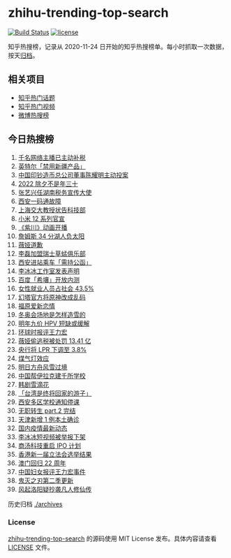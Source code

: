 # zhihu-trending-top-search

[![Build Status](https://github.com/justjavac/zhihu-trending-top-search/workflows/ci/badge.svg?branch=main)](https://github.com/justjavac/zhihu-trending-top-search/actions)
[![license](https://img.shields.io/github/license/justjavac/zhihu-trending-top-search)](https://github.com/justjavac/zhihu-trending-top-search/blob/main/LICENSE)

知乎热搜榜，记录从 2020-11-24 日开始的知乎热搜榜单。每小时抓取一次数据，按天[归档](./archives)。

## 相关项目

- [知乎热门话题](https://github.com/justjavac/zhihu-trending-hot-questions)
- [知乎热门视频](https://github.com/justjavac/zhihu-trending-hot-video)
- [微博热搜榜](https://github.com/justjavac/weibo-trending-hot-search)

## 今日热搜榜

<!-- BEGIN -->
<!-- 最后更新时间 Wed Dec 22 2021 18:15:38 GMT+0800 (China Standard Time) -->

1. [千名网络主播已主动补税](https://www.zhihu.com/search?q=主播补税)
1. [英特尔「禁用新疆产品」](https://www.zhihu.com/search?q=英特尔)
1. [中国印钞造币总公司董事陈耀明主动投案](https://www.zhihu.com/search?q=陈耀明)
1. [2022 除夕不是年三十](https://www.zhihu.com/search?q=2022年三十)
1. [张艺兴任湖南税务宣传大使](https://www.zhihu.com/search?q=张艺兴)
1. [西安一码通故障](https://www.zhihu.com/search?q=西安一码通)
1. [上海交大教授状告科技部](https://www.zhihu.com/search?q=上海交大教授)
1. [小米 12 系列官宣](https://www.zhihu.com/search?q=小米12)
1. [《紫川》动画开播](https://www.zhihu.com/search?q=紫川)
1. [詹姆斯 34 分湖人负太阳](https://www.zhihu.com/search?q=湖人)
1. [薇娅道歉](https://www.zhihu.com/search?q=薇娅道歉)
1. [李磊加盟瑞士草蜢俱乐部](https://www.zhihu.com/search?q=李磊)
1. [西安进站乘车「需持公函」](https://www.zhihu.com/search?q=西安火车站)
1. [李冰冰工作室发表声明](https://www.zhihu.com/search?q=李冰冰)
1. [百度「希壤」开放内测](https://www.zhihu.com/search?q=希壤)
1. [女性就业人员占社会 43.5%](https://www.zhihu.com/search?q=女性就业比重)
1. [幻塔官方将原神改成乱码](https://www.zhihu.com/search?q=原神)
1. [福原爱新恋情](https://www.zhihu.com/search?q=福原爱)
1. [冬奥会场地是怎样造雪的](https://www.zhihu.com/search?q=冬奥会造雪)
1. [明年九价 HPV 短缺或缓解](https://www.zhihu.com/search?q=九价)
1. [环球时报评王力宏](https://www.zhihu.com/search?q=环球时报评王力宏)
1. [薇娅偷逃税被处罚 13.41 亿](https://www.zhihu.com/search?q=薇娅)
1. [央行将 LPR 下调至 3.8%](https://www.zhihu.com/search?q=LPR下调)
1. [煤气灯效应](https://www.zhihu.com/search?q=煤气灯效应)
1. [明日方舟风雪过境](https://www.zhihu.com/search?q=明日方舟)
1. [中国帮伊拉克建千所学校](https://www.zhihu.com/search?q=伊拉克学校)
1. [韩剧雪滴花](https://www.zhihu.com/search?q=雪滴花)
1. [「台湾是终将回家的游子」](https://www.zhihu.com/search?q=台湾)
1. [西安多区学校通知停课](https://www.zhihu.com/search?q=西安疫情)
1. [无职转生 part.2 完结](https://www.zhihu.com/search?q=无职转生)
1. [天津新增 1 例本土确诊](https://www.zhihu.com/search?q=天津疫情)
1. [国内疫情最新动态](https://www.zhihu.com/search?q=疫情)
1. [李冰冰短视频被举报下架](https://www.zhihu.com/search?q=李冰冰短视频)
1. [商汤科技重启 IPO 计划](https://www.zhihu.com/search?q=商汤科技)
1. [香港新一届立法会选举结果](https://www.zhihu.com/search?q=香港立法会)
1. [澳门回归 22 周年](https://www.zhihu.com/search?q=澳门回归)
1. [中国妇女报评王力宏事件](https://www.zhihu.com/search?q=王力宏事件)
1. [鬼灭之刃第二季更新](https://www.zhihu.com/search?q=鬼灭之刃)
1. [风起洛阳疑抄袭凡人修仙传](https://www.zhihu.com/search?q=风起洛阳抄袭)

<!-- END -->

历史归档 [./archives](./archives)

### License

[zhihu-trending-top-search](https://github.com/justjavac/zhihu-trending-top-search)
的源码使用 MIT License 发布。具体内容请查看 [LICENSE](./LICENSE) 文件。
